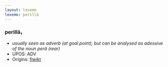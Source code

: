 ```yaml
---
layout: lexeme
lexeme: perillä
---
```


###  perillä₁

* _usually seen as adverb (at goal point), but can be analysed as adessive of the noun *perä* (rear)_
* UPOS:  ADV
* Origins: [fiwikt](https://fi.wiktionary.org/wiki/perillä) 


